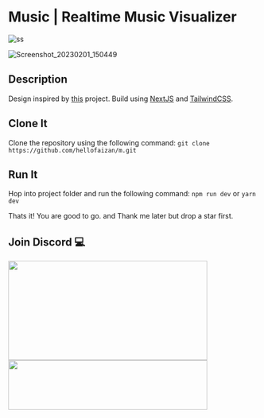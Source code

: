 # Music | Realtime Music Visualizer

![ss](https://user-images.githubusercontent.com/84437051/216005315-fd39e2f6-b6fd-4433-a6d2-c5f2e7df5676.png)

![Screenshot_20230201_150449](https://user-images.githubusercontent.com/84437051/216005592-cc3aa968-d1b7-452b-a583-70732b132799.png)

## Description
Design inspired by [this](https://github.com/cnrad/s) project.
Build using [NextJS](https://nextjs.org/) and [TailwindCSS](https://tailwindcss.com/).

## Clone It
Clone the repository using the following command:
```git clone https://github.com/hellofaizan/m.git```

## Run It
Hop into project folder and run the following command:
```npm run dev``` or ```yarn dev```

Thats it! You are good to go. and Thank me later but drop a star first.

## Join Discord 💻

<a href="https://discord.gg/EHthxHRUmr">
     <img src="https://lanyard.cnrad.dev/api/890232380265222215?idleMessage=Just%20Chillin..." width="400" height="200" />
</a>
<br>
<a href="https://discord.gg/EHthxHRUmr">
     <img src="https://invidget.switchblade.xyz/EHthxHRUmr" width="400" height="100" />
</a>